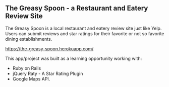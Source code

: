 ## The Greasy Spoon - a Restaurant and Eatery Review Site

The Greasy Spoon is a local restaurant and eatery review site just like Yelp. Users can submit reviews and star ratings for their favorite or not so favorite dining establishments.

https://the-greasy-spoon.herokuapp.com/

This app/project was built as a learning opportunity working with:
* Ruby on Rails
* jQuery Raty - A Star Rating Plugin
* Google Maps API.
